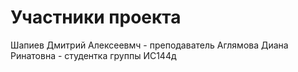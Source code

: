 # Участники проекта
Шапиев Дмитрий Алексеевмч - преподаватель
Аглямова Диана Ринатовна - студентка группы ИС144д

